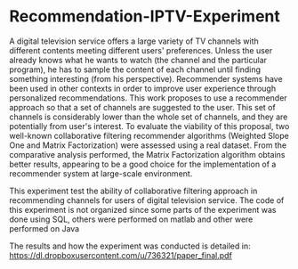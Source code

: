 # Recommendation-IPTV-Experiment

A digital television service offers a large variety of TV channels
with different contents meeting different users' preferences. Unless
the user already knows what he wants to watch (the channel and the
particular program), he has to sample the content of each channel until
finding something interesting (from his perspective). Recommender
systems have been used in other contexts in order to improve user experience
through personalized recommendations. This work proposes to
use a recommender approach so that a set of channels are suggested to
the user. This set of channels is considerably lower than the whole set of
channels, and they are potentially from user's interest. To evaluate the
viability of this proposal, two well-known collaborative filtering recommender
algorithms (Weighted Slope One and Matrix Factorization) were
assessed using a real dataset. From the comparative analysis performed,
the Matrix Factorization algorithm obtains better results, appearing to
be a good choice for the implementation of a recommender system at
large-scale environment.

This experiment test the ability of collaborative filtering approach in recommending channels for users of digital television service.
The code of this experiment is not organized since some parts of the experiment  was done using SQL, others were performed on matlab and other were performed on Java

The results and how the experiment was conducted is detailed in: https://dl.dropboxusercontent.com/u/736321/paper_final.pdf
